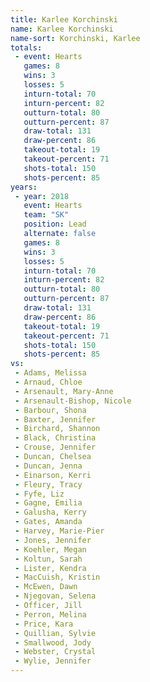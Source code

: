 ```yaml
---
title: Karlee Korchinski
name: Karlee Korchinski
name-sort: Korchinski, Karlee
totals:
 - event: Hearts
   games: 8
   wins: 3
   losses: 5
   inturn-total: 70
   inturn-percent: 82
   outturn-total: 80
   outturn-percent: 87
   draw-total: 131
   draw-percent: 86
   takeout-total: 19
   takeout-percent: 71
   shots-total: 150
   shots-percent: 85
years:
 - year: 2018
   event: Hearts
   team: "SK"
   position: Lead
   alternate: false
   games: 8
   wins: 3
   losses: 5
   inturn-total: 70
   inturn-percent: 82
   outturn-total: 80
   outturn-percent: 87
   draw-total: 131
   draw-percent: 86
   takeout-total: 19
   takeout-percent: 71
   shots-total: 150
   shots-percent: 85
vs:
 - Adams, Melissa
 - Arnaud, Chloe
 - Arsenault, Mary-Anne
 - Arsenault-Bishop, Nicole
 - Barbour, Shona
 - Baxter, Jennifer
 - Birchard, Shannon
 - Black, Christina
 - Crouse, Jennifer
 - Duncan, Chelsea
 - Duncan, Jenna
 - Einarson, Kerri
 - Fleury, Tracy
 - Fyfe, Liz
 - Gagne, Emilia
 - Galusha, Kerry
 - Gates, Amanda
 - Harvey, Marie-Pier
 - Jones, Jennifer
 - Koehler, Megan
 - Koltun, Sarah
 - Lister, Kendra
 - MacCuish, Kristin
 - McEwen, Dawn
 - Njegovan, Selena
 - Officer, Jill
 - Perron, Melina
 - Price, Kara
 - Quillian, Sylvie
 - Smallwood, Jody
 - Webster, Crystal
 - Wylie, Jennifer
---
```

